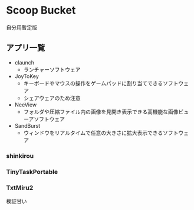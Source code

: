 # Scoop Bucket

自分用暫定版

## アプリ一覧

* claunch
  * ランチャーソフトウェア
* JoyToKey
  * キーボードやマウスの操作をゲームパッドに割り当てできるソフトウェア
  * シェアウェアのため注意
* NeeView
  * フォルダや圧縮ファイル内の画像を見開き表示できる高機能な画像ビューアソフトウェア
* SandBurst
  * ウィンドウをリアルタイムで任意の大きさに拡大表示できるソフトウェア

### shinkirou


### TinyTaskPortable


### TxtMiru2
検証甘い
